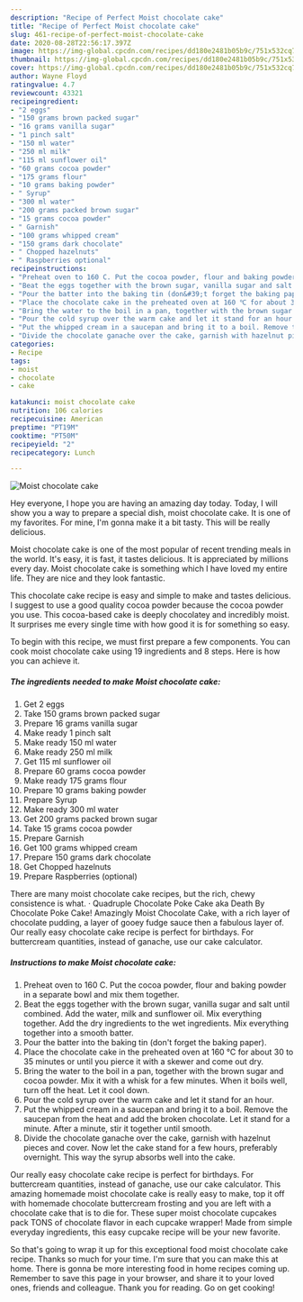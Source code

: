 ```yaml
---
description: "Recipe of Perfect Moist chocolate cake"
title: "Recipe of Perfect Moist chocolate cake"
slug: 461-recipe-of-perfect-moist-chocolate-cake
date: 2020-08-28T22:56:17.397Z
image: https://img-global.cpcdn.com/recipes/dd180e2481b05b9c/751x532cq70/moist-chocolate-cake-recipe-main-photo.jpg
thumbnail: https://img-global.cpcdn.com/recipes/dd180e2481b05b9c/751x532cq70/moist-chocolate-cake-recipe-main-photo.jpg
cover: https://img-global.cpcdn.com/recipes/dd180e2481b05b9c/751x532cq70/moist-chocolate-cake-recipe-main-photo.jpg
author: Wayne Floyd
ratingvalue: 4.7
reviewcount: 43321
recipeingredient:
- "2 eggs"
- "150 grams brown packed sugar"
- "16 grams vanilla sugar"
- "1 pinch salt"
- "150 ml water"
- "250 ml milk"
- "115 ml sunflower oil"
- "60 grams cocoa powder"
- "175 grams flour"
- "10 grams baking powder"
- " Syrup"
- "300 ml water"
- "200 grams packed brown sugar"
- "15 grams cocoa powder"
- " Garnish"
- "100 grams whipped cream"
- "150 grams dark chocolate"
- " Chopped hazelnuts"
- " Raspberries optional"
recipeinstructions:
- "Preheat oven to 160 C. Put the cocoa powder, flour and baking powder in a separate bowl and mix them together."
- "Beat the eggs together with the brown sugar, vanilla sugar and salt until combined. Add the water, milk and sunflower oil. Mix everything together. Add the dry ingredients to the wet ingredients. Mix everything together into a smooth batter."
- "Pour the batter into the baking tin (don&#39;t forget the baking paper)."
- "Place the chocolate cake in the preheated oven at 160 ℃ for about 30 to 35 minutes or until you pierce it with a skewer and come out dry."
- "Bring the water to the boil in a pan, together with the brown sugar and cocoa powder. Mix it with a whisk for a few minutes. When it boils well, turn off the heat. Let it cool down."
- "Pour the cold syrup over the warm cake and let it stand for an hour."
- "Put the whipped cream in a saucepan and bring it to a boil. Remove the saucepan from the heat and add the broken chocolate. Let it stand for a minute. After a minute, stir it together until smooth."
- "Divide the chocolate ganache over the cake, garnish with hazelnut pieces and cover. Now let the cake stand for a few hours, preferably overnight. This way the syrup absorbs well into the cake."
categories:
- Recipe
tags:
- moist
- chocolate
- cake

katakunci: moist chocolate cake 
nutrition: 106 calories
recipecuisine: American
preptime: "PT19M"
cooktime: "PT50M"
recipeyield: "2"
recipecategory: Lunch

---
```



![Moist chocolate cake](https://img-global.cpcdn.com/recipes/dd180e2481b05b9c/751x532cq70/moist-chocolate-cake-recipe-main-photo.jpg)

Hey everyone, I hope you are having an amazing day today. Today, I will show you a way to prepare a special dish, moist chocolate cake. It is one of my favorites. For mine, I'm gonna make it a bit tasty. This will be really delicious.

Moist chocolate cake is one of the most popular of recent trending meals in the world. It's easy, it is fast, it tastes delicious. It is appreciated by millions every day. Moist chocolate cake is something which I have loved my entire life. They are nice and they look fantastic.

This chocolate cake recipe is easy and simple to make and tastes delicious. I suggest to use a good quality cocoa powder because the cocoa powder you use. This cocoa-based cake is deeply chocolatey and incredibly moist. It surprises me every single time with how good it is for something so easy.


To begin with this recipe, we must first prepare a few components. You can cook moist chocolate cake using 19 ingredients and 8 steps. Here is how you can achieve it.

<!--inarticleads1-->

##### The ingredients needed to make Moist chocolate cake:

1. Get 2 eggs
1. Take 150 grams brown packed sugar
1. Prepare 16 grams vanilla sugar
1. Make ready 1 pinch salt
1. Make ready 150 ml water
1. Make ready 250 ml milk
1. Get 115 ml sunflower oil
1. Prepare 60 grams cocoa powder
1. Make ready 175 grams flour
1. Prepare 10 grams baking powder
1. Prepare  Syrup
1. Make ready 300 ml water
1. Get 200 grams packed brown sugar
1. Take 15 grams cocoa powder
1. Prepare  Garnish
1. Get 100 grams whipped cream
1. Prepare 150 grams dark chocolate
1. Get  Chopped hazelnuts
1. Prepare  Raspberries (optional)


There are many moist chocolate cake recipes, but the rich, chewy consistence is what. · Quadruple Chocolate Poke Cake aka Death By Chocolate Poke Cake! Amazingly Moist Chocolate Cake, with a rich layer of chocolate pudding, a layer of gooey fudge sauce then a fabulous layer of. Our really easy chocolate cake recipe is perfect for birthdays. For buttercream quantities, instead of ganache, use our cake calculator. 

<!--inarticleads2-->

##### Instructions to make Moist chocolate cake:

1. Preheat oven to 160 C. Put the cocoa powder, flour and baking powder in a separate bowl and mix them together.
1. Beat the eggs together with the brown sugar, vanilla sugar and salt until combined. Add the water, milk and sunflower oil. Mix everything together. Add the dry ingredients to the wet ingredients. Mix everything together into a smooth batter.
1. Pour the batter into the baking tin (don&#39;t forget the baking paper).
1. Place the chocolate cake in the preheated oven at 160 ℃ for about 30 to 35 minutes or until you pierce it with a skewer and come out dry.
1. Bring the water to the boil in a pan, together with the brown sugar and cocoa powder. Mix it with a whisk for a few minutes. When it boils well, turn off the heat. Let it cool down.
1. Pour the cold syrup over the warm cake and let it stand for an hour.
1. Put the whipped cream in a saucepan and bring it to a boil. Remove the saucepan from the heat and add the broken chocolate. Let it stand for a minute. After a minute, stir it together until smooth.
1. Divide the chocolate ganache over the cake, garnish with hazelnut pieces and cover. Now let the cake stand for a few hours, preferably overnight. This way the syrup absorbs well into the cake.


Our really easy chocolate cake recipe is perfect for birthdays. For buttercream quantities, instead of ganache, use our cake calculator. This amazing homemade moist chocolate cake is really easy to make, top it off with homemade chocolate buttercream frosting and you are left with a chocolate cake that is to die for. These super moist chocolate cupcakes pack TONS of chocolate flavor in each cupcake wrapper! Made from simple everyday ingredients, this easy cupcake recipe will be your new favorite. 

So that's going to wrap it up for this exceptional food moist chocolate cake recipe. Thanks so much for your time. I'm sure that you can make this at home. There is gonna be more interesting food in home recipes coming up. Remember to save this page in your browser, and share it to your loved ones, friends and colleague. Thank you for reading. Go on get cooking!
